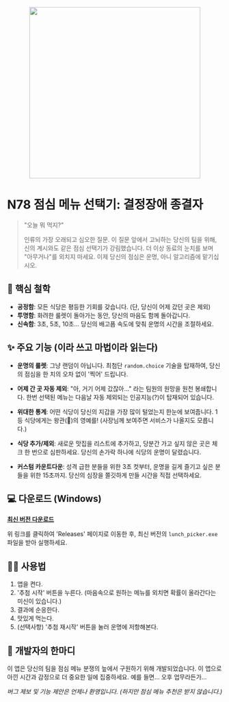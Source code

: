 <div align="center">
  <img src="./images/lunch.gif" width="400"/>
</div>

# N78 점심 메뉴 선택기: 결정장애 종결자

> "오늘 뭐 먹지?" 
> 
> 인류의 가장 오래되고 심오한 질문. 
> 이 질문 앞에서 고뇌하는 당신의 팀을 위해, 신의 계시와도 같은 점심 선택기가 강림했습니다.
> 더 이상 동료의 눈치를 보며 "아무거나"를 외치지 마세요. 이제 당신의 점심은 운명, 아니 알고리즘에 맡기십시오.

## 🚀 핵심 철학

- **공정함**: 모든 식당은 평등한 기회를 갖습니다. (단, 당신이 어제 갔던 곳은 제외)
- **투명함**: 화려한 룰렛이 돌아가는 동안, 당신의 마음도 함께 돌아갑니다.
- **신속함**: 3초, 5초, 10초... 당신의 배고픔 속도에 맞춰 운명의 시간을 조절하세요.

## ✨ 주요 기능 (이라 쓰고 마법이라 읽는다)

- **운명의 룰렛**: 그냥 랜덤이 아닙니다. 최첨단 `random.choice` 기술을 탑재하여, 당신의 점심을 한 치의 오차 없이 '찍어' 드립니다.

- **어제 간 곳 자동 제외**: "아, 거기 어제 갔잖아..." 라는 팀원의 원망을 원천 봉쇄합니다. 한번 선택된 메뉴는 다음날 자동 제외되는 인공지능(?)이 탑재되어 있습니다.

- **위대한 통계**: 어떤 식당이 당신의 지갑을 가장 많이 털었는지 한눈에 보여줍니다. 1등 식당에게는 왕관(👑)의 영예를! (사장님께 보여주면 서비스가 나올지도 모릅니다.)

- **식당 추가/제외**: 새로운 맛집을 리스트에 추가하고, 당분간 가고 싶지 않은 곳은 체크 한 번으로 심판하세요. 당신의 손가락 하나에 식당의 운명이 달렸습니다.

- **커스텀 카운트다운**: 성격 급한 분들을 위한 3초 컷부터, 운명을 길게 즐기고 싶은 분들을 위한 15초까지. 당신의 심장을 쫄깃하게 만들 시간을 직접 선택하세요.

## 💻 다운로드 (Windows)

[**최신 버전 다운로드**](https://github.com/dev-shinyu/Lunch-Picker/releases)

위 링크를 클릭하여 'Releases' 페이지로 이동한 후, 최신 버전의 `lunch_picker.exe` 파일을 받아 실행하세요.

## 👨‍💻 사용법

1. 앱을 켠다.
2. '추첨 시작' 버튼을 누른다. (마음속으로 원하는 메뉴를 외치면 확률이 올라간다는 미신이 있습니다.)
3. 결과에 순응한다.
4. 맛있게 먹는다.
5. (선택사항) '추첨 재시작' 버튼을 눌러 운명에 저항해본다.

## 💬 개발자의 한마디

이 앱은 당신의 팀을 점심 메뉴 분쟁의 늪에서 구원하기 위해 개발되었습니다. 이 앱으로 아낀 시간과 감정으로 더 중요한 일에 집중하세요. 예를 들면... 오후 업무라든가...

*버그 제보 및 기능 제안은 언제나 환영입니다. (하지만 점심 메뉴 추천은 받지 않습니다.)*
